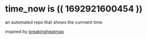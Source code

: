# time_now is (( 1692921600454 ))

an automated repo that shows the currnent time

inspired by [breakingheatmap](https://github.com/breakingheatmap/breakingheatmap)